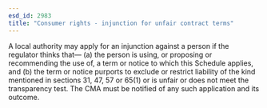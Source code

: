 ```yaml
---
esd_id: 2983
title: "Consumer rights - injunction for unfair contract terms"
---
```


A local authority may apply for an injunction against a person if the regulator thinks that—
(a) the person is using, or proposing or recommending the use of, a term or notice to which this Schedule applies, and
(b) the term or notice purports to exclude or restrict liability of the kind mentioned in sections 31, 47, 57 or 65(1) or is unfair or does not meet the transparency test.
The CMA must be notified of any such application and its outcome.

